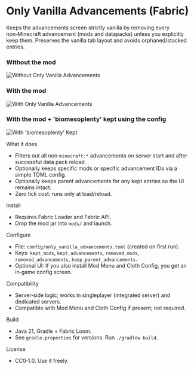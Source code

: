 # Only Vanilla Advancements (Fabric)

Keeps the advancements screen strictly vanilla by removing every non‑Minecraft advancement (mods and datapacks) unless you explicitly keep them. Preserves the vanilla tab layout and avoids orphaned/stacked entries.

### Without the mod
![Without Only Vanilla Advancements](https://cdn.modrinth.com/data/cached_images/6d42aa1212d0f3a8819ba78870a043ce0cb070de.png)

### With the mod
![With Only Vanilla Advancements](https://cdn.modrinth.com/data/cached_images/b950039e6220302c08de1b2bdf23de36e2d4e475.png)

### With the mod + 'biomesoplenty' kept using the config
![With 'biomesoplenty' Kept](https://cdn.modrinth.com/data/cached_images/c7ecd782e4a30f2b2b9a14a858ff6ac23d2accbd.png)

What it does
- Filters out all non‑`minecraft:*` advancements on server start and after successful data pack reload.
- Optionally keeps specific mods or specific advancement IDs via a simple TOML config.
- Optionally keeps parent advancements for any kept entries so the UI remains intact.
- Zero tick cost; runs only at load/reload.

Install
- Requires Fabric Loader and Fabric API.
- Drop the mod jar into `mods/` and launch.

Configure
- File: `config/only_vanilla_advancements.toml` (created on first run).
- Keys: `kept_mods`, `kept_advancements`, `removed_mods`, `removed_advancements`, `keep_parent_advancements`.
- Optional UI: If you also install Mod Menu and Cloth Config, you get an in‑game config screen.

Compatibility
- Server‑side logic; works in singleplayer (integrated server) and dedicated servers.
- Compatible with Mod Menu and Cloth Config if present; not required.

Build
- Java 21, Gradle + Fabric Loom.
- See `gradle.properties` for versions. Run `./gradlew build`.

License
- CC0‑1.0. Use it freely.

